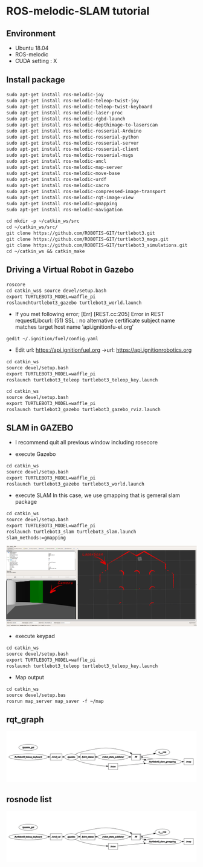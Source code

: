 # ROS-melodic-SLAM tutorial

## Environment
* Ubuntu 18.04
* ROS-melodic
* CUDA setting : X

## Install package 
~~~
sudo apt-get install ros-melodic-joy 
sudo apt-get install ros-melodic-teleop-twist-joy
sudo apt-get install ros-melodic-teleop-twist-keyboard
sudo apt-get install ros-melodic-laser-proc
sudo apt-get install ros-melodic-rgbd-launch
sudo apt-get install ros-melodic-depthimage-to-laserscan
sudo apt-get install ros-melodic-rosserial-Arduino
sudo apt-get install ros-melodic-rosserial-python
sudo apt-get install ros-melodic-rosserial-server
sudo apt-get install ros-melodic-rosserial-client
sudo apt-get install ros-melodic-rosserial-msgs
sudo apt-get install ros-melodic-amcl
sudo apt-get install ros-melodic-map-server
sudo apt-get install ros-melodic-move-base
sudo apt-get install ros-melodic-urdf
sudo apt-get install ros-melodic-xacro
sudo apt-get install ros-melodic-compressed-image-transport
sudo apt-get install ros-melodic-rqt-image-view
sudo apt-get install ros-melodic-gmapping
sudo apt-get install ros-melodic-navigation
~~~


~~~
cd mkdir -p ~/catkin_ws/src
cd ~/catkin_ws/src/
git clone https://github.com/ROBOTIS-GIT/turtlebot3.git
git clone https://github.com/ROBOTIS-GIT/turtlebot3_msgs.git
git clone https://github.com/ROBOTIS-GIT/turtlebot3_simulations.git
cd ~/catkin_ws && catkin_make
~~~


## Driving a Virtual Robot in Gazebo

~~~
roscore
cd catkin_ws$ source devel/setup.bash
export TURTLEBOT3_MODEL=waffle_pi
roslaunchturtlebot3_gazebo turtlebot3_world.launch
~~~


* If you met following error; [Err] [REST.cc:205] Error in REST requestLibcurl: (51) SSL : no alternative certificate subject name matches target host name ‘api.ignitionfu-el.org’

~~~
gedit ~/.ignition/fuel/config.yaml
~~~
* Edit url: https://api.ignitionfuel.org ->url: https://api.ignitionrobotics.org

~~~
cd catkin_ws
source devel/setup.bash
export TURTLEBOT3_MODEL=waffle_pi
roslaunch turtlebot3_teleop turtlebot3_teleop_key.launch
~~~

~~~
cd catkin_ws
source devel/setup.bash
export TURTLEBOT3_MODEL=waffle_pi
roslaunch turtlebot3_gazebo turtlebot3_gazebo_rviz.launch
~~~

## SLAM in GAZEBO
* I recommend quit all previous window including rosecore


* execute Gazebo
~~~
cd catkin_ws
source devel/setup.bash
export TURTLEBOT3_MODEL=waffle_pi
roslaunch turtlebot3_gazebo turtlebot3_world.launch
~~~

* execute SLAM
In this case, we use gmapping that is gemeral slam package
~~~
cd catkin_ws
source devel/setup.bash
export TURTLEBOT3_MODEL=waffle_pi
roslaunch turtlebot3_slam turtlebot3_slam.launch slam_methods:=gmapping
~~~
![](./image/1.png)
* execute keypad
~~~
cd catkin_ws
source devel/setup.bash
export TURTLEBOT3_MODEL=waffle_pi
roslaunch turtlebot3_teleop turtlebot3_teleop_key.launch
~~~
* Map output
~~~
cd catkin_ws
source devel/setup.bas
rosrun map_server map_saver -f ~/map
~~~

## rqt_graph
![](./image/22.png)

## rosnode list
![](./image/22.png)

